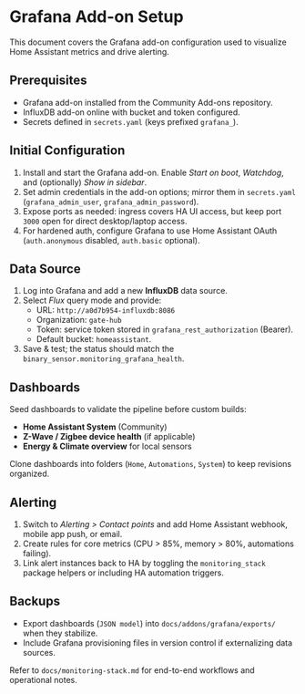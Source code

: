 # Grafana Add-on Setup

This document covers the Grafana add-on configuration used to visualize Home Assistant metrics and drive alerting.

## Prerequisites
- Grafana add-on installed from the Community Add-ons repository.
- InfluxDB add-on online with bucket and token configured.
- Secrets defined in `secrets.yaml` (keys prefixed `grafana_`).

## Initial Configuration
1. Install and start the Grafana add-on. Enable *Start on boot*, *Watchdog*, and (optionally) *Show in sidebar*.
2. Set admin credentials in the add-on options; mirror them in `secrets.yaml` (`grafana_admin_user`, `grafana_admin_password`).
3. Expose ports as needed: ingress covers HA UI access, but keep port `3000` open for direct desktop/laptop access.
4. For hardened auth, configure Grafana to use Home Assistant OAuth (`auth.anonymous` disabled, `auth.basic` optional).

## Data Source
1. Log into Grafana and add a new **InfluxDB** data source.
2. Select *Flux* query mode and provide:
   - URL: `http://a0d7b954-influxdb:8086`
   - Organization: `gate-hub`
   - Token: service token stored in `grafana_rest_authorization` (Bearer).
   - Default bucket: `homeassistant`.
3. Save & test; the status should match the `binary_sensor.monitoring_grafana_health`.

## Dashboards
Seed dashboards to validate the pipeline before custom builds:
- **Home Assistant System** (Community)
- **Z-Wave / Zigbee device health** (if applicable)
- **Energy & Climate overview** for local sensors

Clone dashboards into folders (`Home`, `Automations`, `System`) to keep revisions organized.

## Alerting
1. Switch to *Alerting > Contact points* and add Home Assistant webhook, mobile app push, or email.
2. Create rules for core metrics (CPU > 85%, memory > 80%, automations failing).
3. Link alert instances back to HA by toggling the `monitoring_stack` package helpers or including HA automation triggers.

## Backups
- Export dashboards (`JSON model`) into `docs/addons/grafana/exports/` when they stabilize.
- Include Grafana provisioning files in version control if externalizing data sources.

Refer to `docs/monitoring-stack.md` for end-to-end workflows and operational notes.
